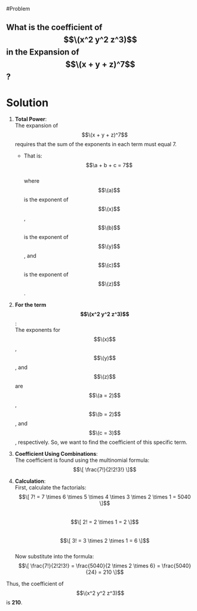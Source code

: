 #Problem 
## What is the coefficient of $$\(x^2 y^2 z^3)$$ in the Expansion of $$\(x + y + z)^7$$?

# Solution

1. **Total Power**:  
   The expansion of $$\(x + y + z)^7$$ requires that the sum of the exponents in each term must equal 7.
    - That is:  
   $$\a + b + c = 7$$  
   where $$\(a)$$ is the exponent of $$\(x)$$, $$\(b)$$ is the exponent of $$\(y)$$, and $$\(c)$$ is the exponent of $$\(z)$$.

3. **For the term $$\(x^2 y^2 z^3)$$**:  
   The exponents for $$\(x)$$, $$\(y)$$, and $$\(z)$$ are $$\(a = 2)$$, $$\(b = 2)$$, and $$\(c = 3)$$, respectively.
   So, we want to find the coefficient of this specific term.

4. **Coefficient Using Combinations**:  
   The coefficient is found using the multinomial formula:  
   $$\[
   \frac{7!}{2!2!3!}
   \]$$

5. **Calculation**:  
   First, calculate the factorials:  
   $$\[
   7! = 7 \times 6 \times 5 \times 4 \times 3 \times 2 \times 1 = 5040
   \]$$  
   $$\[
   2! = 2 \times 1 = 2
   \]$$  
   $$\[
   3! = 3 \times 2 \times 1 = 6
   \]$$  
   Now substitute into the formula:  
   $$\[
   \frac{7!}{2!2!3!} = \frac{5040}{2 \times 2 \times 6} = \frac{5040}{24} = 210
   \]$$

Thus, the coefficient of $$\(x^2 y^2 z^3)$$ is **210**.

